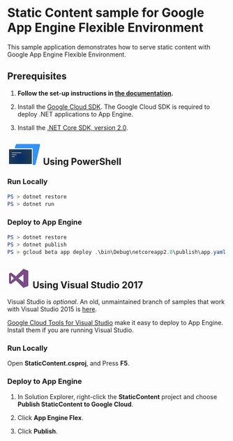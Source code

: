 # Static Content sample for Google App Engine Flexible Environment

This sample application demonstrates how to serve static content with
Google App Engine Flexible Environment.

## Prerequisites

1.  **Follow the set-up instructions in [the documentation](https://cloud.google.com/dotnet/docs/setup).**

2.  Install the [Google Cloud SDK](https://cloud.google.com/sdk/).  The Google Cloud SDK
    is required to deploy .NET applications to App Engine.

2.  Install the [.NET Core SDK, version 2.0](https://github.com/dotnet/core/blob/master/release-notes/download-archives/2.0.5-download.md).


## ![PowerShell](../.resources/powershell.png) Using PowerShell

### Run Locally

```psm1
PS > dotnet restore
PS > dotnet run
```

### Deploy to App Engine

```psm1
PS > dotnet restore
PS > dotnet publish
PS > gcloud beta app deploy .\bin\Debug\netcoreapp2.0\publish\app.yaml
```


## ![Visual Studio](../.resources/visual-studio.png) Using Visual Studio 2017

Visual Studio is *optional*.  An old, unmaintained branch of samples that work
with Visual Studio 2015 is
[here](https://github.com/GoogleCloudPlatform/dotnet-docs-samples/tree/vs2015).

[Google Cloud Tools for Visual Studio](
https://marketplace.visualstudio.com/items?itemName=GoogleCloudTools.GoogleCloudPlatformExtensionforVisualStudio)
make it easy to deploy to App Engine.  Install them if you are running Visual Studio.

### Run Locally

Open **StaticContent.csproj**, and Press **F5**.

### Deploy to App Engine

1.  In Solution Explorer, right-click the **StaticContent** project and choose **Publish StaticContent to Google Cloud**.

2.  Click **App Engine Flex**.

3.  Click **Publish**.
